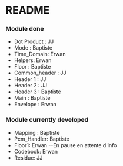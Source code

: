 # README #



### Module done ###

* Dot Product : JJ
* Mode : Baptiste
* Time_Domain: Erwan
* Helpers: Erwan
* Floor : Baptiste
* Common_header : JJ
* Header 1 : JJ
* Header 2 : JJ
* Header 3 : Baptiste
* Main : Baptiste
* Envelope : Erwan

### Module currently developed ###

* Mapping : Baptiste
* Pcm_Handler: Baptiste
* Floor1: Erwan --En pause en attente d'info
* Codebook: Erwan
* Residue: JJ